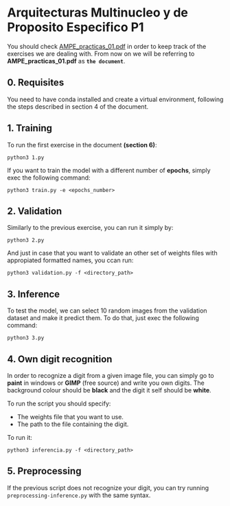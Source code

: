 # Arquitecturas Multinucleo y de Proposito Especifico P1

You should check [AMPE_practicas_01.pdf](https://github.com/quico637/dnn-ampe/blob/main/AMPE_practicas_01.pdf) in order to keep track of the exercises we are dealing with. From now on we will be referring to **AMPE_practicas_01.pdf** as **`the document`**.

## 0. Requisites

You need to have conda installed and create a virtual environment, following the steps described in section 4 of the document.


## 1. Training

To run the first exercise in the document **(section 6)**:

```
python3 1.py 
```

If you want to train the model with a different number of **epochs**, simply exec the following command:

```
python3 train.py -e <epochs_number>
```

## 2. Validation

Similarly to the previous exercise, you can run it simply by:

```
python3 2.py 
```

And just in case that you want to validate an other set of weights files with appropiated formatted names, you ccan run:

```
python3 validation.py -f <directory_path>
```


## 3. Inference

To test the model, we can select 10 random images from the validation dataset and make it predict them. To do that, just exec the following command:

```
python3 3.py 
```

## 4. Own digit recognition

In order to recognize a digit from a given image file, you can simply go to **paint** in windows or **GIMP** (free source) and write you own digits. The background colour should be **black** and the digit it self should be **white**. 

To run the script you should specify:

- The weights file that you want to use.
- The path to the file containing the digit.

To run it: 

```
python3 inferencia.py -f <directory_path>
```

## 5. Preprocessing
If the previous script does not recognize your digit, you can try running `preprocessing-inference.py` with the same syntax.

